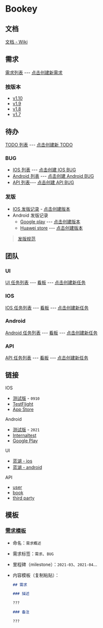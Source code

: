 # Bookey

## 文档

[文档 - Wiki](https://github.com/bookey-dev/bookey.docs/wiki)

## 需求

[需求列表](https://github.com/bookey-dev/bookey.prd/issues) --- [点击创建新需求](https://github.com/bookey-dev/bookey.prd/issues/new?body=%23%23%20%E9%9C%80%E6%B1%82%0A%0A%23%23%23%20%E6%8F%8F%E8%BF%B0%0A%0A%3F%3F%3F%0A%0A%23%23%23%20%E5%A4%87%E6%B3%A8%0A%0A%3F%3F%3F%0A)

### 按版本

- [v1.10](https://github.com/bookey-dev/bookey.prd/projects/24)
- [v1.9](https://github.com/bookey-dev/bookey.prd/projects/20)
- [v1.8](https://github.com/bookey-dev/bookey.prd/projects/13)
- [v1.7](https://github.com/bookey-dev/bookey.prd/projects/12)

## 待办

[TODO 列表](https://github.com/bookey-dev/bookey.todo/issues) --- [点击创建新 TODO](https://github.com/bookey-dev/bookey.todo/issues/new)

### BUG

- [IOS 列表](https://github.com/bookey-dev/bookey.todo/issues?q=is%3Aopen+is%3Aissue+label%3A%22platform%3A+ios%22) --- [点击创建 IOS BUG](https://github.com/bookey-dev/bookey.todo/issues/new?labels=bug,platform:%20ios)
- [Android 列表](https://github.com/bookey-dev/bookey.todo/issues?q=is%3Aopen+is%3Aissue+label%3A%22platform%3A+android%22) --- [点击创建 Android BUG](https://github.com/bookey-dev/bookey.todo/issues/new?labels=bug,platform:%20android)
- [API 列表](https://github.com/bookey-dev/bookey.todo/issues?q=is%3Aopen+is%3Aissue+label%3A%22platform%3A+api%22)--- [点击创建 API BUG](https://github.com/bookey-dev/bookey.todo/issues/new?labels=bug,platform:%20api)

### 发版

- [IOS 发版记录](https://github.com/bookey-dev/bookey.todo/labels/releases%3A%20ios) - [点击创建版本](https://github.com/bookey-dev/bookey.todo/issues/new?labels=releases%3A+ios)
- Android 发版记录
  - [Google play](https://github.com/bookey-dev/bookey.todo/labels/releases%3A%20google) --- [点击创建版本](https://github.com/bookey-dev/bookey.todo/issues/new?labels=releases%3A+google)
  - [Huawei store](https://github.com/bookey-dev/bookey.todo/labels/releases%3A%20huawei) --- [点击创建版本](https://github.com/bookey-dev/bookey.todo/issues/new?labels=releases%3A+huawei)

> [发版规范](docs/process-specification.md#版本发布)

## 团队

### UI

[UI 任务列表](https://github.com/bookey-dev/bookey.ui/issues) --- [看板](https://github.com/orgs/bookey-dev/projects/17) --- [点击创建新任务](https://github.com/bookey-dev/bookey.ui/issues/new?body=bookey-dev/bookey.prd%23)

### IOS

[IOS 任务列表](https://github.com/bookey-dev/bookey.ios/issues) --- [看板](https://github.com/orgs/bookey-dev/projects/15) --- [点击创建新任务](https://github.com/bookey-dev/bookey.ios/issues/new?body=bookey-dev/bookey.prd%23)

### Android

[Android 任务列表](https://github.com/bookey-dev/bookey.android/issues) --- [看板](https://github.com/orgs/bookey-dev/projects/14) --- [点击创建新任务](https://github.com/bookey-dev/bookey.android/issues/new?body=bookey-dev/bookey.prd%23)

### API

[API 任务列表](https://github.com/bookey-dev/bookey.api/issues) --- [看板](https://github.com/orgs/bookey-dev/projects/16) --- [点击创建新任务](https://github.com/bookey-dev/bookey.api/issues/new?body=bookey-dev/bookey.prd%23)

## 链接

IOS

- [测试版](https://www.pgyer.com/o9So) - `0910`
- [TestFlight](https://apps.apple.com/cn/app/testflight/id899247664)
- [App Store](https://apps.apple.com/cn/app/id1490069864)

Android

- [测试版](https://www.pgyer.com/C5re) - `2021`
- [Internaltest](https://play.google.com/apps/internaltest/4700196513230198982)
- [Google Play](https://play.google.com/store/apps/details?id=app.bookey)

UI

- [蓝湖 - ios](https://lanhuapp.com/web/#/item/project/stage?pid=0fdacf8e-d9a5-4e4d-8bf2-dc690406acce)
- [蓝湖 - android](https://lanhuapp.com/web/#/item/project/stage?pid=651f1fa5-26f3-46ef-90e0-3b53a9c7d811)

API

- [user](https://dev.bookey.app:8081/swagger-ui.html)
- [book](https://dev.bookey.app:8082/swagger-ui.html)
- [third party](https://dev.bookey.app:8083/swagger-ui.html)

## 模板

### [需求模板](https://github.com/bookey-dev/bookey.prd/issues/new/choose)

- 命名：`需求概述`
- 需求标签：`需求`、`BUG`
- 里程碑（milestone）：`2021-03`、`2021-04`...
- 内容模板（复制粘贴）：

  ```md
  ## 需求

  ### 描述

  ???

  ### 备注

  ???

  ```
